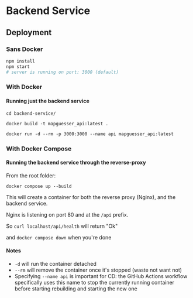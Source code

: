 # Backend Service

## Deployment
### Sans Docker
```bash
npm install
npm start
# server is running on port: 3000 (default)
```
### With Docker
#### Running just the backend service
`cd backend-service/`

`docker build -t mapguesser_api:latest .`

`docker run -d --rm -p 3000:3000 --name api mapguesser_api:latest`

### With Docker Compose
#### Running the backend service through the reverse-proxy

From the root folder:

`docker compose up --build`

This will create a container for both the reverse proxy (Nginx), and the backend service.

Nginx is listening on port 80 and at the `/api` prefix.

So `curl localhost/api/health` will return "Ok"

and `docker compose down` when you're done

#### Notes
- `-d` will run the container detached
- `--rm` will remove the container once it's stopped (waste not want not)
- Specifying `--name api` is important for CD: the GitHub Actions workflow specifically uses this name to stop the currently running container before starting rebuilding and starting the new one
